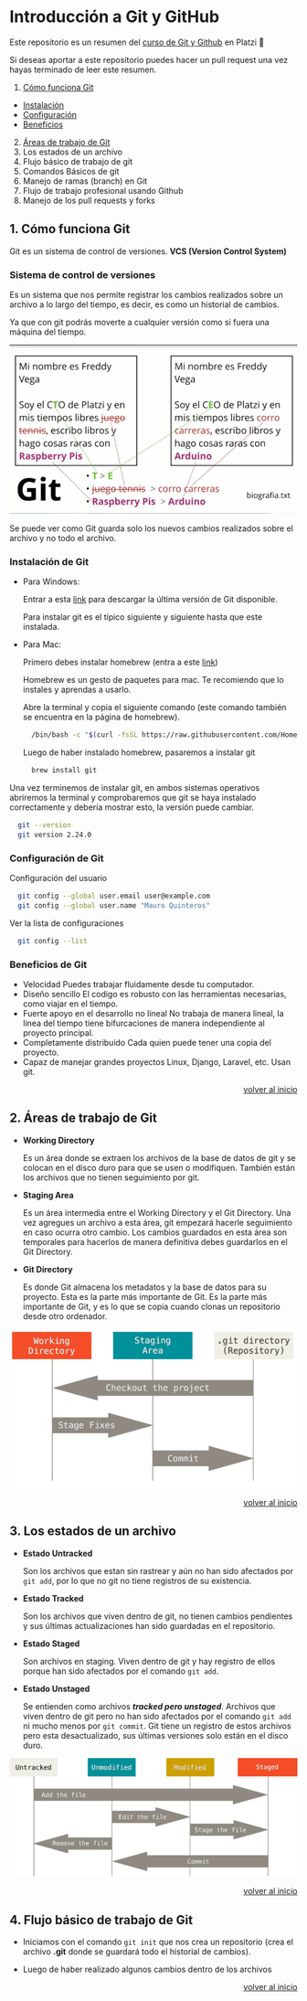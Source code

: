 # Introducción a Git y GitHub

Este repositorio es un resumen del [curso de Git y Github](https://platzi.com/cursos/git-github/) en Platzi 💚

Si deseas aportar a este repositorio puedes hacer un pull request una vez hayas terminado de leer este resumen.

 1. [Cómo funciona Git](#1-cómo-funciona-git)

  - [Instalación](#instalación-de-git)
  - [Configuración](#configuración-de-git)
  - [Beneficios](#beneficios-de-git)
 2. [Áreas de trabajo de Git](#2-áreas-de-trabajo-de-git)
 3. Los estados de un archivo
 4. Flujo básico de trabajo de git
 5. Comandos Básicos de git
 6. Manejo de ramas (branch) en Git
 7. Flujo de trabajo profesional usando Github
 8. Manejo de los pull requests y forks

## 1. Cómo funciona Git

Git es un sistema de control de versiones. **VCS (Version Control System)**

### Sistema de control de versiones

Es un sistema que nos permite registrar los cambios realizados sobre un archivo a lo largo del tiempo, es decir, es como un historial de cambios.

Ya que con git podrás moverte a cualquier versión como si fuera una máquina del tiempo.

![Qué es Git](./images/image-01.png)

Se puede ver como Git guarda solo los nuevos cambios realizados sobre el archivo y no todo el archivo.

### Instalación de Git
    
  * Para Windows:
    
    Entrar a esta [link](https://git-scm.com/downloads) para descargar la última versión de Git disponible.

    Para instalar git es el típico siguiente y siguiente hasta que este instalada.

  * Para Mac:

    Primero debes instalar homebrew (entra a este [link](https://brew.sh/))
    
    Homebrew es un gesto de paquetes para mac. Te recomiendo que lo instales y aprendas a usarlo.

    Abre la terminal y copia el siguiente comando (este comando también se encuentra en la página de homebrew).

    ```bash
      /bin/bash -c "$(curl -fsSL https://raw.githubusercontent.com/Homebrew/install/master/install.sh)"
    ```

    Luego de haber instalado homebrew, pasaremos a instalar git

    ```bash
      brew install git
    ```

  Una vez terminemos de instalar git, en ambos sistemas operativos abriremos la terminal y comprobaremos que git se haya instalado correctamente y debería mostrar esto, la versión puede cambiar.
    
  ```bash
    git --version
    git version 2.24.0
  ```

### Configuración de Git

Configuración del usuario

```bash
  git config --global user.email user@example.com
  git config --global user.name "Mauro Quinteros"
```

Ver la lista de configuraciones

```bash
  git config --list
```

### Beneficios de Git

  * Velocidad Puedes trabajar fluidamente desde tu computador.
  * Diseño sencillo El codigo es robusto con las herramientas necesarias, como viajar en el tiempo.
  * Fuerte apoyo en el desarrollo no lineal No trabaja de manera lineal, la linea del tiempo tiene bifurcaciones de manera independiente al proyecto principal.
  * Completamente distribuido Cada quien puede tener una copia del proyecto.
  * Capaz de manejar grandes proyectos Linux, Django, Laravel, etc. Usan git.

<div align="right">
  <a href="#introducción-a-git-y-github">volver al inicio</a>
</div>

## 2. Áreas de trabajo de Git

* **Working Directory**

  Es un área donde se extraen los archivos de la base de datos de git y se colocan en el disco duro para que se usen o modifiquen. También están los archivos que no tienen seguimiento por git.

* **Staging Area**

  Es un área intermedia entre el Working Directory y el Git Directory. Una vez agregues un archivo a esta área, git empezará hacerle seguimiento en caso ocurra otro cambio. Los cambios guardados en esta área son temporales para hacerlos de manera definitiva debes guardarlos en el Git Directory.

* **Git Directory**

  Es donde Git almacena los metadatos y la base de datos para su proyecto. Esta es la parte más importante de Git. Es la parte más importante de Git, y es lo que se copia cuando clonas un repositorio desde otro ordenador.

![Áreas de trabajo de git](./images/image-02.png)

<div align="right">
  <a href="#introducción-a-git-y-github">volver al inicio</a>
</div>

## 3. Los estados de un archivo

* **Estado Untracked**

  Son los archivos que estan sin rastrear y aún no han sido afectados por `git add`, por lo que no git no tiene registros de su existencia.

* **Estado Tracked**

  Son los archivos que viven dentro de git, no tienen cambios pendientes y sus últimas actualizaciones han sido guardadas en el repositorio.

* **Estado Staged**

  Son archivos en staging. Viven dentro de git y hay registro de ellos porque han sido afectados por el comando `git add`.

* **Estado Unstaged**

  Se entienden como archivos ***tracked pero unstaged***. Archivos que viven dentro de git pero no han sido afectados por el comando `git add` ni mucho menos por `git commit`. Git tiene un registro de estos archivos pero esta desactualizado, sus últimas versiones solo están en el disco duro.

![Los 3 estados de un archivo](./images/image-03.png)

<div align="right">
  <a href="#introducción-a-git-y-github">volver al inicio</a>
</div>

## 4. Flujo básico de trabajo de Git

* Iniciamos con el comando `git init` que nos crea un repositorio (crea el archivo **.git** donde se guardará todo el historial de cambios).

* Luego de haber realizado algunos cambios dentro de los archivos 

<div align="right">
  <a href="#introducción-a-git-y-github">volver al inicio</a>
</div>

